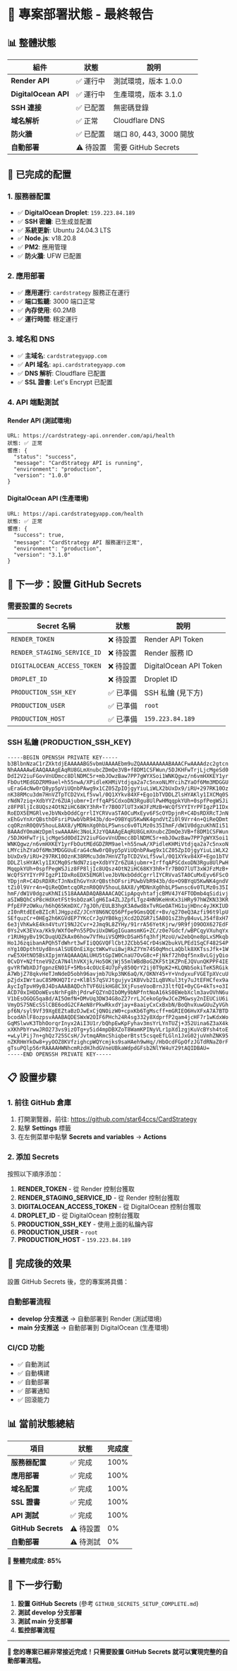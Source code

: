 # 🎉 專案部署狀態 - 最終報告

## **📊 整體狀態**

| 組件                 | 狀態      | 說明                    |
| -------------------- | --------- | ----------------------- |
| **Render API**       | ✅ 運行中 | 測試環境，版本 1.0.0    |
| **DigitalOcean API** | ✅ 運行中 | 生產環境，版本 3.1.0    |
| **SSH 連接**         | ✅ 已配置 | 無密碼登錄              |
| **域名解析**         | ✅ 正常   | Cloudflare DNS          |
| **防火牆**           | ✅ 已配置 | 端口 80, 443, 3000 開放 |
| **自動部署**         | ⚠️ 待設置 | 需要 GitHub Secrets     |

## **🔧 已完成的配置**

### **1. 服務器配置**

- ✅ **DigitalOcean Droplet**: `159.223.84.189`
- ✅ **SSH 密鑰**: 已生成並配置
- ✅ **系統更新**: Ubuntu 24.04.3 LTS
- ✅ **Node.js**: v18.20.8
- ✅ **PM2**: 應用管理
- ✅ **防火牆**: UFW 已配置

### **2. 應用部署**

- ✅ **應用運行**: `cardstrategy` 服務正在運行
- ✅ **端口監聽**: 3000 端口正常
- ✅ **內存使用**: 60.2MB
- ✅ **運行時間**: 穩定運行

### **3. 域名和 DNS**

- ✅ **主域名**: `cardstrategyapp.com`
- ✅ **API 域名**: `api.cardstrategyapp.com`
- ✅ **DNS 解析**: Cloudflare 已配置
- ✅ **SSL 證書**: Let's Encrypt 已配置

### **4. API 端點測試**

#### **Render API (測試環境)**

```
URL: https://cardstrategy-api.onrender.com/api/health
狀態: ✅ 正常
響應: {
  "status": "success",
  "message": "CardStrategy API is running",
  "environment": "production",
  "version": "1.0.0"
}
```

#### **DigitalOcean API (生產環境)**

```
URL: https://api.cardstrategyapp.com/health
狀態: ✅ 正常
響應: {
  "success": true,
  "message": "CardStrategy API 服務運行正常",
  "environment": "production",
  "version": "3.1.0"
}
```

## **🚀 下一步：設置 GitHub Secrets**

### **需要設置的 Secrets**

| Secret 名稱                 | 狀態      | 說明                   |
| --------------------------- | --------- | ---------------------- |
| `RENDER_TOKEN`              | ❌ 待設置 | Render API Token       |
| `RENDER_STAGING_SERVICE_ID` | ❌ 待設置 | Render 服務 ID         |
| `DIGITALOCEAN_ACCESS_TOKEN` | ❌ 待設置 | DigitalOcean API Token |
| `DROPLET_ID`                | ❌ 待設置 | Droplet ID             |
| `PRODUCTION_SSH_KEY`        | ✅ 已準備 | SSH 私鑰 (見下方)      |
| `PRODUCTION_USER`           | ✅ 已準備 | `root`                 |
| `PRODUCTION_HOST`           | ✅ 已準備 | `159.223.84.189`       |

### **SSH 私鑰 (PRODUCTION_SSH_KEY)**

```
-----BEGIN OPENSSH PRIVATE KEY-----
b3BlbnNzaC1rZXktdjEAAAAABG5vbmUAAAAEbm9uZQAAAAAAAAABAAACFwAAAAdzc2gtcn
NhAAAAAwEAAQAAAgEAqRU8GLmXnubcZDmQe3VB+f8DM1CSFWun/5DJKHFwTrjLjcMgeSd0
DdI2V2iuFGovVnUDmcc8DlNDMC5r+mbJOwzBaw7PP7gWYXSoi1WNKQgwz/n6vmHXKEY1yr
FbOutMEdGDZRM9ael+h55nwA/XPidleKHMiVtdjqa2a7c5nxoNLMYcihZYaOf6Mm3MDGGU
uEraG4cNw0rQ8yp5pViUQnbPAwg9x1CZ05ZpIOjgyYiuLiWLX2bUxDx9/iRU+297RK10Oz
nK38RMcu3dm7HnVZTpTCD2VxLf5vwl/0Q1XYkv84XF+Ego1bTVDDLZlsHYAKly1IXCMq0S
rNdN7ziq+XdbYYZr6ZUAjubmr+IrffqAPSCdxoDN3Rgu8UlPwHMqqpkYUh+0spfPegWSJi
z8FP8ljIc8UQsz4OtN2iHC68KY3hR+Tr7B0O7lUT3xWJFzMzB+WcQfSYYIYrPFIgzP1IDx
RoEDX5EMGRlveJbVNxbOddCgrrlIYCRVvaSTA0CuMxEyv6FScOYDpjnR+C4DsRDXRcTJnN
xEhGvYnXrQBsthOFsriPUwbVbR943b/do+O9BYqU5KwNK4gndVtZi0l9Vrr4n+QiReQDmt
cqORznR0Q0V5houL8AX8/yMDNnXg0hbLP5wnsc6v0TLMz0s35IhmF/dW1V0dgzuKhNIi51
8AAAdYOmaWzDpmlswAAAAHc3NoLXJzYQAAAgEAqRU8GLmXnubcZDmQe3VB+f8DM1CSFWun
/5DJKHFwTrjLjcMgeSd0DdI2V2iuFGovVnUDmcc8DlNDMC5r+mbJOwzBaw7PP7gWYXSoi1
WNKQgwz/n6vmHXKEY1yrFbOutMEdGDZRM9ael+h55nwA/XPidleKHMiVtdjqa2a7c5nxoN
LMYcihZYaOf6Mm3MDGGUuEraG4cNw0rQ8yp5pViUQnbPAwg9x1CZ05ZpIOjgyYiuLiWLX2
bUxDx9/iRU+297RK10OznK38RMcu3dm7HnVZTpTCD2VxLf5vwl/0Q1XYkv84XF+Ego1bTV
DDLZlsHYAKly1IXCMq0SrNdN7ziq+XdbYYZr6ZUAjubmr+IrffqAPSCdxoDN3Rgu8UlPwH
MqqpkYUh+0spfPegWSJiz8FP8ljIc8UQsz4OtN2iHC68KY3hR+Tr7B0O7lUT3xWJFzMzB+
WcQfSYYIYrPFIgzP1IDxRoEDX5EMGRlveJbVNxbOddCgrrlIYCRVvaSTA0CuMxEyv6FScO
YDpjnR+C4DsRDXRcTJnNxEhGvYnXrQBsthOFsriPUwbVbR943b/do+O9BYqU5KwNK4gndV
tZi0l9Vrr4n+QiReQDmtcqORznR0Q0V5houL8AX8/yMDNnXg0hbLP5wnsc6v0TLMz0s35I
hmF/dW1V0dgzuKhNIi518AAAADAQABAAACAQCipApqvhtafjcBMV4JY4FTODmb4qSidivj
aSIWBQhCsP8cHdXetFSt9sbOzaKlgH6Ia4ZLJZpfLTgz4HN9KeHnKx3iHRy97hWZKN33KR
PfpEFPzOWku/h6hQ65KmDXC/7gJOh/EULB3hgX3Adwd8xTvRGeOATHG1ujHDnc4yJKKIUD
zI0nRtdEEeBZIcRlJHgpzdZ/JCnY8N6NCQ56Pfpe9GmsQQEr+Bv/q270eQ3Azfi96t9lpU
SEfquzCr+0HEg2h6KGVdEP7YKcCrJgUYB0kgjXcd2DZGR7i5ABO1sZ3hyB4uvLJ54f8xH7
6e3jVhKwkE4kn4VtuY19NJ2Cvr+2Jmq9L8ZYHy/91rrA56YetKjrw/9R9fjO9OOX627EdF
0Ys2vK3EVxa/Kk9/WXfOePn55PDviUxDWGgIGuamsmKG+ZC/z0e7Gdcf/wBPCqyVXuhqYx
r1RUHgyBv19CDuqUQZkAx06how7VfHuiVSQM9cDSaH5fq3hfjMzoU/w2ebQne8pLxSMkqb
Ho1J6zqibanAPQh5TdWhrt3wFIiQQGVQFlCbtJZCbb54CrD4sW2bukVLPEd1SqCF482S4P
nYg10DpthtUyd8nsAlSUEOnEiXgctWKwYui8wjRkZ7Ym74S0qMncLaQblk8XKTssJfk+1W
rwE5XHtNO5BsXIpjmYAQAAAQALUHU5tGpIW0CnaU7OvG8c+FjNkf72h0qf5nx8vLGjyQio
0CvDY+N2ftneV9ZcA7N4lhVKXjk/Ho5OKjWj55mlWBdBoGZKF5t1KZPnEJQVunQKPPF4IE
gvYRfWbXDJfgpnzEN01F+5Mbs4cOUcE4U7pFy850QrY2ij0T9pK2+KLQNbSokiTeK5RGik
A7WbjZ78qkvHeTJmNdeD5obh96avjmb7Ukp3NK6aQ/K/OKNY45+Y+VndyxuFVGETpXVcuU
pZjdxIWrtauC85MKHQ7Irz+KlBl57qSVJtgujyv1KBVvb2ILqBVKul3ty7uJtEFHCfex9a
AycIgTpvH9yBJ4DsAAABAQDchTVF6UikHG8C3XjFuseVooBrnJ3ltfQI+0yCG+4kTs+o3I
ACD70xIHODoWEvsNrhFg8hjPdrwFQZYnDIbOMy9bNPfntNoA16kS0EWebXclm3avOVhN6u
V1bEsOGQG5qa8d/AI5OmfN+DMvUq3DW34G8oZ27rrLJCekoGp9wJCeZMGwsy2nIEUCiU6i
VmyDS75NEcSSlCBE6odG2CFAeN8rPkwRkxdYjay+8aaiyCxCxBxbN/BoQhvXuwGUuZyVGh
pf6N/syl9Vf39XgEEZtaBzDJwExCjQNOizW0+cpxKb6TgMscff+mGRIEO6HvXFxA7A7BTD
bcodAhlF8ozpsvAAABAQDESWxW2OIF6PHch24R4sg332y8XdprfP2qam4jcHF7r1wKdxWo
GqMSlwvK3TbhOorqrInyx2AiI3U1r/bQhpEwKpFyhav3msYrLYnTUZj+352Uina6Z3aX4k
xXKhPbYrwwJRO273vs9izOTg+y5id4mpDBXZoT8WamKPINyVLr1pXd1zgjKuVcBYsh4toE
+wLylPij7n+ghQz725SCsH/JvtmqARmcShiqberBtst5csqeEfLGln1JxG02juVmhZNK95
nZKRHmYkOw8+yyOOZ8KVfzighcpWQYcmjks9saHAeh9wHq//HbOcdFGpOfzJGTdRNaZ0rF
gTsuPQlp56rRAAAAHWNhcmRzdHJhdGVneUBkaWdpdGFsb2NlYW4uY29tAQIDBAU=
-----END OPENSSH PRIVATE KEY-----
```

## **📋 設置步驟**

### **1. 前往 GitHub 倉庫**

1. 打開瀏覽器，前往: https://github.com/star64ccs/CardStrategy
2. 點擊 **Settings** 標籤
3. 在左側菜單中點擊 **Secrets and variables** → **Actions**

### **2. 添加 Secrets**

按照以下順序添加：

1. **RENDER_TOKEN** - 從 Render 控制台獲取
2. **RENDER_STAGING_SERVICE_ID** - 從 Render 控制台獲取
3. **DIGITALOCEAN_ACCESS_TOKEN** - 從 DigitalOcean 控制台獲取
4. **DROPLET_ID** - 從 DigitalOcean 控制台獲取
5. **PRODUCTION_SSH_KEY** - 使用上面的私鑰內容
6. **PRODUCTION_USER** - `root`
7. **PRODUCTION_HOST** - `159.223.84.189`

## **🎯 完成後的效果**

設置 GitHub Secrets 後，您的專案將具備：

### **自動部署流程**

- **develop 分支推送** → 自動部署到 Render (測試環境)
- **main 分支推送** → 自動部署到 DigitalOcean (生產環境)

### **CI/CD 功能**

- ✅ 自動測試
- ✅ 自動構建
- ✅ 自動部署
- ✅ 部署通知
- ✅ 回滾能力

## **📊 當前狀態總結**

| 項目               | 狀態      | 完成度 |
| ------------------ | --------- | ------ |
| **服務器配置**     | ✅ 完成   | 100%   |
| **應用部署**       | ✅ 完成   | 100%   |
| **域名配置**       | ✅ 完成   | 100%   |
| **SSL 證書**       | ✅ 完成   | 100%   |
| **API 測試**       | ✅ 完成   | 100%   |
| **GitHub Secrets** | ⚠️ 待設置 | 0%     |
| **自動部署**       | ⚠️ 待測試 | 0%     |

**🎉 整體完成度: 85%**

## **🚀 下一步行動**

1. **設置 GitHub Secrets** (參考 `GITHUB_SECRETS_SETUP_COMPLETE.md`)
2. **測試 develop 分支部署**
3. **測試 main 分支部署**
4. **監控部署流程**

---

**🎯 您的專案已經非常接近完成！只需要設置 GitHub Secrets 就可以實現完整的自動部署流程。**
